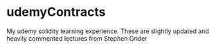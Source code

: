 # udemyContracts
My udemy solidity learning experience. These are slightly updated and heavily commented lectures from Stephen Grider
